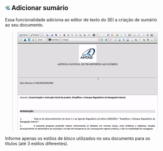 ## ![SEI Pro Sumário](/img/icon-sumario.png) Adicionar sumário

Essa funcionalidade adiciona ao editor de texto do SEI a criação de sumário ao seu documento.

> ![Tela Estilo de Tabelas](../img/tela-sumario.gif) 

Informe apenas os estilos de bloco utilizados no seu documento para os títulos (até 3 estilos diferentes).
